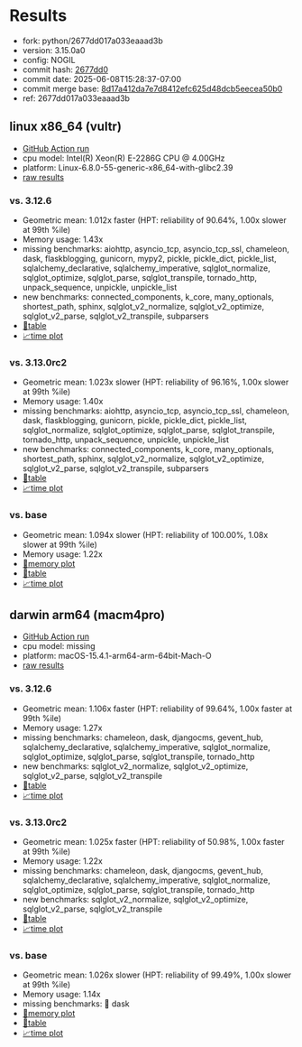 # Results

- fork: python/2677dd017a033eaaad3b
- version: 3.15.0a0
- config: NOGIL
- commit hash: [2677dd0](https://github.com/python/cpython/commit/2677dd0)
- commit date: 2025-06-08T15:28:37-07:00
- commit merge base: [8d17a412da7e7d8412efc625d48dcb5eecea50b0](https://github.com/python/cpython/commit/8d17a412da7e7d8412efc625d48dcb5eecea50b0)
- ref: 2677dd017a033eaaad3b

## linux x86_64 (vultr)

- [GitHub Action run](https://github.com/facebookexperimental/free-threading-benchmarking/actions/runs/15524134542)
- cpu model: Intel(R) Xeon(R) E-2286G CPU @ 4.00GHz
- platform: Linux-6.8.0-55-generic-x86_64-with-glibc2.39
- [raw results](bm-20250608-vultr-x86_64-python-2677dd017a033eaaad3b-3.15.0a0-2677dd0.json)

### vs. 3.12.6

- Geometric mean: 1.012x faster (HPT: reliability of 90.64%, 1.00x slower at 99th %ile)
- Memory usage: 1.43x
- missing benchmarks: aiohttp, asyncio_tcp, asyncio_tcp_ssl, chameleon, dask, flaskblogging, gunicorn, mypy2, pickle, pickle_dict, pickle_list, sqlalchemy_declarative, sqlalchemy_imperative, sqlglot_normalize, sqlglot_optimize, sqlglot_parse, sqlglot_transpile, tornado_http, unpack_sequence, unpickle, unpickle_list
- new benchmarks: connected_components, k_core, many_optionals, shortest_path, sphinx, sqlglot_v2_normalize, sqlglot_v2_optimize, sqlglot_v2_parse, sqlglot_v2_transpile, subparsers
- [📄table](bm-20250608-vultr-x86_64-python-2677dd017a033eaaad3b-3.15.0a0-2677dd0-vs-3.12.6.md)
- [📈time plot](bm-20250608-vultr-x86_64-python-2677dd017a033eaaad3b-3.15.0a0-2677dd0-vs-3.12.6.svg)

### vs. 3.13.0rc2

- Geometric mean: 1.023x slower (HPT: reliability of 96.16%, 1.00x slower at 99th %ile)
- Memory usage: 1.40x
- missing benchmarks: aiohttp, asyncio_tcp, asyncio_tcp_ssl, chameleon, dask, flaskblogging, gunicorn, pickle, pickle_dict, pickle_list, sqlglot_normalize, sqlglot_optimize, sqlglot_parse, sqlglot_transpile, tornado_http, unpack_sequence, unpickle, unpickle_list
- new benchmarks: connected_components, k_core, many_optionals, shortest_path, sphinx, sqlglot_v2_normalize, sqlglot_v2_optimize, sqlglot_v2_parse, sqlglot_v2_transpile, subparsers
- [📄table](bm-20250608-vultr-x86_64-python-2677dd017a033eaaad3b-3.15.0a0-2677dd0-vs-3.13.0rc2.md)
- [📈time plot](bm-20250608-vultr-x86_64-python-2677dd017a033eaaad3b-3.15.0a0-2677dd0-vs-3.13.0rc2.svg)

### vs. base

- Geometric mean: 1.094x slower (HPT: reliability of 100.00%, 1.08x slower at 99th %ile)
- Memory usage: 1.22x
- [🧠memory plot](bm-20250608-vultr-x86_64-python-2677dd017a033eaaad3b-3.15.0a0-2677dd0-vs-base-mem.svg)
- [📄table](bm-20250608-vultr-x86_64-python-2677dd017a033eaaad3b-3.15.0a0-2677dd0-vs-base.md)
- [📈time plot](bm-20250608-vultr-x86_64-python-2677dd017a033eaaad3b-3.15.0a0-2677dd0-vs-base.svg)

## darwin arm64 (macm4pro)

- [GitHub Action run](https://github.com/facebookexperimental/free-threading-benchmarking/actions/runs/15524134542)
- cpu model: missing
- platform: macOS-15.4.1-arm64-arm-64bit-Mach-O
- [raw results](bm-20250608-macm4pro-arm64-python-2677dd017a033eaaad3b-3.15.0a0-2677dd0.json)

### vs. 3.12.6

- Geometric mean: 1.106x faster (HPT: reliability of 99.64%, 1.00x faster at 99th %ile)
- Memory usage: 1.27x
- missing benchmarks: chameleon, dask, djangocms, gevent_hub, sqlalchemy_declarative, sqlalchemy_imperative, sqlglot_normalize, sqlglot_optimize, sqlglot_parse, sqlglot_transpile, tornado_http
- new benchmarks: sqlglot_v2_normalize, sqlglot_v2_optimize, sqlglot_v2_parse, sqlglot_v2_transpile
- [📄table](bm-20250608-macm4pro-arm64-python-2677dd017a033eaaad3b-3.15.0a0-2677dd0-vs-3.12.6.md)
- [📈time plot](bm-20250608-macm4pro-arm64-python-2677dd017a033eaaad3b-3.15.0a0-2677dd0-vs-3.12.6.svg)

### vs. 3.13.0rc2

- Geometric mean: 1.025x faster (HPT: reliability of 50.98%, 1.00x faster at 99th %ile)
- Memory usage: 1.22x
- missing benchmarks: chameleon, dask, djangocms, gevent_hub, sqlalchemy_declarative, sqlalchemy_imperative, sqlglot_normalize, sqlglot_optimize, sqlglot_parse, sqlglot_transpile, tornado_http
- new benchmarks: sqlglot_v2_normalize, sqlglot_v2_optimize, sqlglot_v2_parse, sqlglot_v2_transpile
- [📄table](bm-20250608-macm4pro-arm64-python-2677dd017a033eaaad3b-3.15.0a0-2677dd0-vs-3.13.0rc2.md)
- [📈time plot](bm-20250608-macm4pro-arm64-python-2677dd017a033eaaad3b-3.15.0a0-2677dd0-vs-3.13.0rc2.svg)

### vs. base

- Geometric mean: 1.026x slower (HPT: reliability of 99.49%, 1.00x slower at 99th %ile)
- Memory usage: 1.14x
- missing benchmarks: 🔴 dask
- [🧠memory plot](bm-20250608-macm4pro-arm64-python-2677dd017a033eaaad3b-3.15.0a0-2677dd0-vs-base-mem.svg)
- [📄table](bm-20250608-macm4pro-arm64-python-2677dd017a033eaaad3b-3.15.0a0-2677dd0-vs-base.md)
- [📈time plot](bm-20250608-macm4pro-arm64-python-2677dd017a033eaaad3b-3.15.0a0-2677dd0-vs-base.svg)

